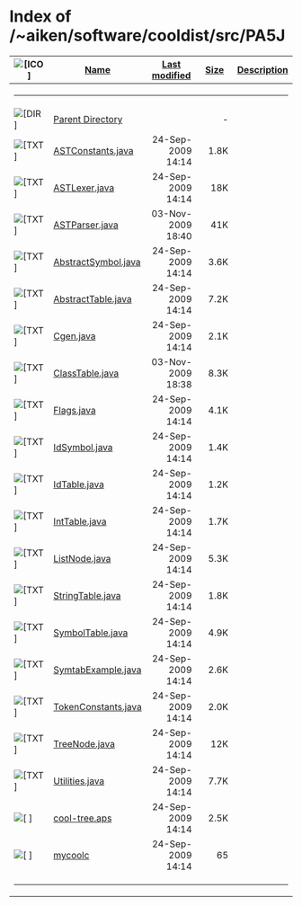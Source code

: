 # Index of /~aiken/software/cooldist/src/PA5J

<table>
<colgroup>
<col style="width: 20%" />
<col style="width: 20%" />
<col style="width: 20%" />
<col style="width: 20%" />
<col style="width: 20%" />
</colgroup>
<thead>
<tr>
<th><img src="/icons/blank.gif" alt="[ICO]" /></th>
<th><a href="?C=N;O=D">Name</a></th>
<th><a href="?C=M;O=A">Last modified</a></th>
<th><a href="?C=S;O=A">Size</a></th>
<th><a href="?C=D;O=A">Description</a></th>
</tr>
</thead>
<tbody>
<tr>
<th colspan="5"><hr /></th>
</tr>
&#10;<tr>
<td data-valign="top"><img src="/icons/back.gif" alt="[DIR]" /></td>
<td><a href="/~aiken/software/cooldist/src/">Parent Directory</a></td>
<td> </td>
<td style="text-align: right;">-</td>
<td> </td>
</tr>
<tr>
<td data-valign="top"><img src="/icons/text.gif" alt="[TXT]" /></td>
<td><a href="ASTConstants.java">ASTConstants.java</a></td>
<td style="text-align: right;">24-Sep-2009 14:14</td>
<td style="text-align: right;">1.8K</td>
<td> </td>
</tr>
<tr>
<td data-valign="top"><img src="/icons/text.gif" alt="[TXT]" /></td>
<td><a href="ASTLexer.java">ASTLexer.java</a></td>
<td style="text-align: right;">24-Sep-2009 14:14</td>
<td style="text-align: right;">18K</td>
<td> </td>
</tr>
<tr>
<td data-valign="top"><img src="/icons/text.gif" alt="[TXT]" /></td>
<td><a href="ASTParser.java">ASTParser.java</a></td>
<td style="text-align: right;">03-Nov-2009 18:40</td>
<td style="text-align: right;">41K</td>
<td> </td>
</tr>
<tr>
<td data-valign="top"><img src="/icons/text.gif" alt="[TXT]" /></td>
<td><a href="AbstractSymbol.java">AbstractSymbol.java</a></td>
<td style="text-align: right;">24-Sep-2009 14:14</td>
<td style="text-align: right;">3.6K</td>
<td> </td>
</tr>
<tr>
<td data-valign="top"><img src="/icons/text.gif" alt="[TXT]" /></td>
<td><a href="AbstractTable.java">AbstractTable.java</a></td>
<td style="text-align: right;">24-Sep-2009 14:14</td>
<td style="text-align: right;">7.2K</td>
<td> </td>
</tr>
<tr>
<td data-valign="top"><img src="/icons/text.gif" alt="[TXT]" /></td>
<td><a href="Cgen.java">Cgen.java</a></td>
<td style="text-align: right;">24-Sep-2009 14:14</td>
<td style="text-align: right;">2.1K</td>
<td> </td>
</tr>
<tr>
<td data-valign="top"><img src="/icons/text.gif" alt="[TXT]" /></td>
<td><a href="ClassTable.java">ClassTable.java</a></td>
<td style="text-align: right;">03-Nov-2009 18:38</td>
<td style="text-align: right;">8.3K</td>
<td> </td>
</tr>
<tr>
<td data-valign="top"><img src="/icons/text.gif" alt="[TXT]" /></td>
<td><a href="Flags.java">Flags.java</a></td>
<td style="text-align: right;">24-Sep-2009 14:14</td>
<td style="text-align: right;">4.1K</td>
<td> </td>
</tr>
<tr>
<td data-valign="top"><img src="/icons/text.gif" alt="[TXT]" /></td>
<td><a href="IdSymbol.java">IdSymbol.java</a></td>
<td style="text-align: right;">24-Sep-2009 14:14</td>
<td style="text-align: right;">1.4K</td>
<td> </td>
</tr>
<tr>
<td data-valign="top"><img src="/icons/text.gif" alt="[TXT]" /></td>
<td><a href="IdTable.java">IdTable.java</a></td>
<td style="text-align: right;">24-Sep-2009 14:14</td>
<td style="text-align: right;">1.2K</td>
<td> </td>
</tr>
<tr>
<td data-valign="top"><img src="/icons/text.gif" alt="[TXT]" /></td>
<td><a href="IntTable.java">IntTable.java</a></td>
<td style="text-align: right;">24-Sep-2009 14:14</td>
<td style="text-align: right;">1.7K</td>
<td> </td>
</tr>
<tr>
<td data-valign="top"><img src="/icons/text.gif" alt="[TXT]" /></td>
<td><a href="ListNode.java">ListNode.java</a></td>
<td style="text-align: right;">24-Sep-2009 14:14</td>
<td style="text-align: right;">5.3K</td>
<td> </td>
</tr>
<tr>
<td data-valign="top"><img src="/icons/text.gif" alt="[TXT]" /></td>
<td><a href="StringTable.java">StringTable.java</a></td>
<td style="text-align: right;">24-Sep-2009 14:14</td>
<td style="text-align: right;">1.8K</td>
<td> </td>
</tr>
<tr>
<td data-valign="top"><img src="/icons/text.gif" alt="[TXT]" /></td>
<td><a href="SymbolTable.java">SymbolTable.java</a></td>
<td style="text-align: right;">24-Sep-2009 14:14</td>
<td style="text-align: right;">4.9K</td>
<td> </td>
</tr>
<tr>
<td data-valign="top"><img src="/icons/text.gif" alt="[TXT]" /></td>
<td><a href="SymtabExample.java">SymtabExample.java</a></td>
<td style="text-align: right;">24-Sep-2009 14:14</td>
<td style="text-align: right;">2.6K</td>
<td> </td>
</tr>
<tr>
<td data-valign="top"><img src="/icons/text.gif" alt="[TXT]" /></td>
<td><a href="TokenConstants.java">TokenConstants.java</a></td>
<td style="text-align: right;">24-Sep-2009 14:14</td>
<td style="text-align: right;">2.0K</td>
<td> </td>
</tr>
<tr>
<td data-valign="top"><img src="/icons/text.gif" alt="[TXT]" /></td>
<td><a href="TreeNode.java">TreeNode.java</a></td>
<td style="text-align: right;">24-Sep-2009 14:14</td>
<td style="text-align: right;">12K</td>
<td> </td>
</tr>
<tr>
<td data-valign="top"><img src="/icons/text.gif" alt="[TXT]" /></td>
<td><a href="Utilities.java">Utilities.java</a></td>
<td style="text-align: right;">24-Sep-2009 14:14</td>
<td style="text-align: right;">7.7K</td>
<td> </td>
</tr>
<tr>
<td data-valign="top"><img src="/icons/unknown.gif" alt="[ ]" /></td>
<td><a href="cool-tree.aps">cool-tree.aps</a></td>
<td style="text-align: right;">24-Sep-2009 14:14</td>
<td style="text-align: right;">2.5K</td>
<td> </td>
</tr>
<tr>
<td data-valign="top"><img src="/icons/unknown.gif" alt="[ ]" /></td>
<td><a href="mycoolc">mycoolc</a></td>
<td style="text-align: right;">24-Sep-2009 14:14</td>
<td style="text-align: right;">65</td>
<td> </td>
</tr>
<tr>
<td colspan="5"><hr /></td>
</tr>
</tbody>
</table>
